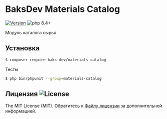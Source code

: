 # BaksDev Materials Catalog

[![Version](https://img.shields.io/badge/version-7.2.1-blue)](https://github.com/baks-dev/materials-catalog/releases)
![php 8.4+](https://img.shields.io/badge/php-min%208.4-red.svg)

Модуль каталога сырья

## Установка

``` bash
$ composer require baks-dev/materials-catalog
```

Тесты

``` bash
$ php bin/phpunit --group=materials-catalog
```

## Лицензия ![License](https://img.shields.io/badge/MIT-green)

The MIT License (MIT). Обратитесь к [Файлу лицензии](LICENSE.md) за дополнительной информацией.

